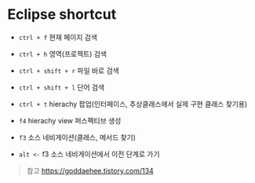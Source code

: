 # Eclipse shortcut



- `ctrl + f` 현재 페이지 검색

- `ctrl + h` 영역(프로젝트) 검색
- `ctrl + shift + r` 파일 바로 검색
- `ctrl + shift + l` 단어 검색
- `ctrl + t` hierachy 팝업(인터페이스, 추상클래스에서 실제 구현 클래스 찾기용)
- `f4` hierachy view 퍼스펙티브 생성
- `f3` 소스 네비게이션(클래스, 메서드 찾기)
- `alt <-` f3 소스 네비게이션에서 이전 단계로 가기



> 참고 https://goddaehee.tistory.com/134
